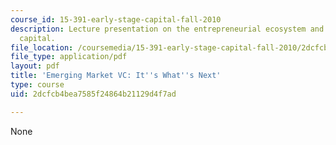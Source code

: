 ```yaml
---
course_id: 15-391-early-stage-capital-fall-2010
description: Lecture presentation on the entrepreneurial ecosystem and sources of
  capital.
file_location: /coursemedia/15-391-early-stage-capital-fall-2010/2dcfcb4bea7585f24864b21129d4f7ad_MIT15_391F10_lec10.pdf
file_type: application/pdf
layout: pdf
title: 'Emerging Market VC: It''s What''s Next'
type: course
uid: 2dcfcb4bea7585f24864b21129d4f7ad

---
```

None
